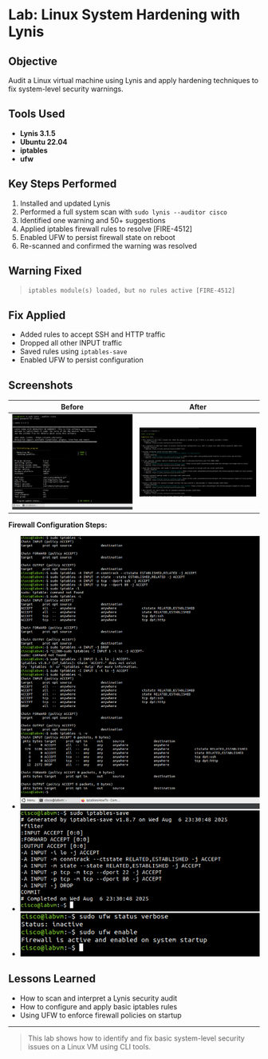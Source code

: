 # Lab: Linux System Hardening with Lynis

##  Objective
Audit a Linux virtual machine using Lynis and apply hardening techniques to fix system-level security warnings.

##  Tools Used
- **Lynis 3.1.5**
- **Ubuntu 22.04**
- **iptables**
- **ufw**

##  Key Steps Performed
1. Installed and updated Lynis
2. Performed a full system scan with `sudo lynis --auditor cisco`
3. Identified one warning and 50+ suggestions
4. Applied iptables firewall rules to resolve [FIRE-4512]
5. Enabled UFW to persist firewall state on reboot
6. Re-scanned and confirmed the warning was resolved

##  Warning Fixed
> `iptables module(s) loaded, but no rules active [FIRE-4512]`

##  Fix Applied
- Added rules to accept SSH and HTTP traffic
- Dropped all other INPUT traffic
- Saved rules using `iptables-save`
- Enabled UFW to persist configuration

##  Screenshots

| Before | After |
|--------|-------|
| ![](./screenshots/lynis-scan-before.png) | ![](./screenshots/lynis-results-after.png) |

**Firewall Configuration Steps:**
- ![](./screenshots/iptables-before.png)
- ![](./screenshots/iptables-save.png)
- ![](./screenshots/ufw-enabled.png)

##  Lessons Learned
- How to scan and interpret a Lynis security audit
- How to configure and apply basic iptables rules
- Using UFW to enforce firewall policies on startup

---

> This lab shows how to identify and fix basic system-level security issues on a Linux VM using CLI tools.
